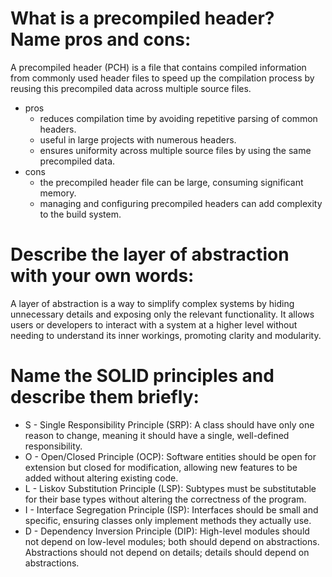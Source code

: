 # What is a precompiled header? Name pros and cons:
A precompiled header (PCH) is a file that contains compiled information from commonly used header files to speed up the compilation process by reusing this precompiled data across multiple source files.
- pros
  - reduces compilation time by avoiding repetitive parsing of common headers.
  - useful in large projects with numerous headers.
  - ensures uniformity across multiple source files by using the same precompiled data.
- cons
  - the precompiled header file can be large, consuming significant memory.
  - managing and configuring precompiled headers can add complexity to the build system.
# Describe the layer of abstraction with your own words:
A layer of abstraction is a way to simplify complex systems by hiding unnecessary details and exposing only the relevant functionality. It allows users or developers to interact with a system at a higher level without needing to understand its inner workings, promoting clarity and modularity.
# Name the SOLID principles and describe them briefly:
- S - Single Responsibility Principle (SRP):
A class should have only one reason to change, meaning it should have a single, well-defined responsibility.
- O - Open/Closed Principle (OCP):
Software entities should be open for extension but closed for modification, allowing new features to be added without altering existing code.
- L - Liskov Substitution Principle (LSP):
Subtypes must be substitutable for their base types without altering the correctness of the program.
- I - Interface Segregation Principle (ISP):
Interfaces should be small and specific, ensuring classes only implement methods they actually use.
- D - Dependency Inversion Principle (DIP):
High-level modules should not depend on low-level modules; both should depend on abstractions. Abstractions should not depend on details; details should depend on abstractions.